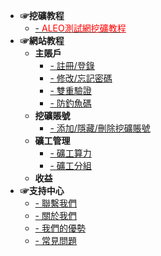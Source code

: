 - **☞挖礦教程**
  - [- <font color=red>ALEO測試網挖礦教程</font> ](_document/aleo_testnet.md)
- **☞網站教程**
  - **主賬戶**
    - [- 註冊/登錄](_document/account_login.md)
    - [- 修改/忘記密碼](_document/reset_passwd.md)
    - [- 雙重驗證](_document/mfa_authentication.md)
    - [- 防釣魚碼](_document/fish_code.md)
  - **挖礦賬號**
    - [- 添加/隱藏/刪除挖礦賬號](_document/miner_account.md)
  - **礦工管理**
    - [- 礦工算力](_document/miner_hashrate.md)
    - [- 礦工分組](_document/miner_group.md)
  - **收益**
- **☞支持中心**
  - [- 聯繫我們](_document/contact_us.md)
  - [- 關於我們](_document/about_us.md)
  - [- 我們的優勢](_document/our_advantage.md)
  - [- 常見問題](_document/q_and_a.md)
